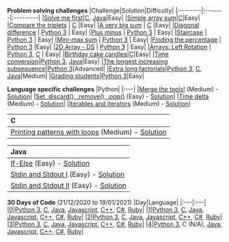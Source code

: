 
**Problem solving challenges**
|Challenge|Solution|Difficulty|
|:--------|:-------|:---------|
|[Solve me first](https://www.hackerrank.com/challenges/solve-me-first/problem)|[C](C/solve-me-first.c), [Java](Java/solve-me-first.java)|Easy|
|[Simple array sum](https://www.hackerrank.com/challenges/simple-array-sum/problem)|[C](C/simple-array-sum.c)|Easy|
|[Compare the triplets](https://www.hackerrank.com/challenges/compare-the-triplets/problem)   |   [C](C/compare-the-triplets.c)    |Easy|
|[A very big sum](https://www.hackerrank.com/challenges/a-very-big-sum/problem)   |   [C](C/a-very-big-sum.c)    |Easy|
|[Diagonal difference](https://www.hackerrank.com/challenges/diagonal-difference/problem)   |   [Python 3](Python/diagonal-difference.py)    |  Easy|
|[Plus minus](https://www.hackerrank.com/challenges/plus-minus/problem)   |   [Python 3](Python/plus-minus.py)    | Easy|
|[Staircase](https://www.hackerrank.com/challenges/staircase/problem)   |   [Python 3](Python/staircase.py)    | Easy|
|[Mini-max sum](https://www.hackerrank.com/challenges/mini-max-sum/problem)   |   [Python 3](Python/mini-max-sum.py)    |  Easy| 
|[Finding the percentage](https://www.hackerrank.com/challenges/finding-the-percentage/problem)   |   [Python 3](Python/finding-the-percentage.py)    |Easy|
|[2D Array - DS](https://www.hackerrank.com/challenges/2d-array/problem)   |   [Python 3](Python/2D-array-DS.py)    | Easy|
|[Arrays: Left Rotation](https://www.hackerrank.com/challenges/ctci-array-left-rotation/problem)   |   [Python 3](Python/arrays-left-rotation.py), [C](C/arrays-left-rotation.c)    |  Easy|
|[Birthday cake candles](https://www.hackerrank.com/challenges/birthday-cake-candles/problem)|[C](C/birthday-cake-candles.c)|Easy|
|[Time conversion](https://www.hackerrank.com/challenges/time-conversion/problem)|[Python 3](Python/time-conversion.py), [Java](Java/time-conversion.java)|Easy|
|[The longest increasing subsequence](https://www.hackerrank.com/challenges/longest-increasing-subsequent/problem)|[Python 3](Python/longest-increasing-subsequence.py)|Advanced|
|[Extra long factorials]()|[Python 3](Python/extra-long-factorials.py), [C](C/extra-long-factorials.c), [Java](Java/extra-long-factorials.java)|Medium|
|[Grading students](https://www.hackerrank.com/challenges/grading/problem)|[Python 3](Python/grading-students.py)|Easy|

**Language specific challenges**
|Python|
|:---|
|[Merge the tools!](https://www.hackerrank.com/challenges/merge-the-tools/problem) (Medium) - [Solution](Python/merge-the-tools.py)|
|[Set .discard(), .remove(), .pop()](https://www.hackerrank.com/challenges/py-set-discard-remove-pop/problem) (Easy) - [Solution](Python/set-discard-remove-pop.py)|
|[Time delta](https://www.hackerrank.com/challenges/python-time-delta/problem) (Medium) - [Solution](Python/time-delta.py)|
|[Iterables and iterators](https://www.hackerrank.com/challenges/iterables-and-iterators/problem) (Medium) - [Solution](Python/iterables-and-iterators.py)|

|C|
|:---|
|[Printing patterns with loops](https://www.hackerrank.com/challenges/printing-pattern-2/problem) (Medium) - [Solution](C/printing-patterns-with-loops.c)|

|Java|
|:---|
|[If-Else](https://www.hackerrank.com/challenges/java-if-else/problem) (Easy) - [Solution](Java/java-if-else.java)|
|[Stdin and Stdout I](https://www.hackerrank.com/challenges/java-stdin-and-stdout-1/problem) (Easy) - [Solution](Java/stdin-stdout-I.java)|
|[Stdin and Stdout II](https://www.hackerrank.com/challenges/java-stdin-stdout/problem) (Easy) - [Solution](Java/stdin-stdout-II.java)|

**30 Days of Code** (21/12/2020 to 19/01/2021)
|Day|Language|
|:---|:---|
|[0](https://www.hackerrank.com/challenges/30-hello-world/problem)|[Python 3](Python/30-Days-of-Code/Day-0.py), [C](C/30-Days-of-Code/Day-0.c), [Java](Java/30-Days-of-Code/Day-0.java), [Javascript](Javascript/30-Days-of-Code/Day-0.js), [C++](C++/30-Days-of-Code/Day-0.cpp), [C#](C(sharp)/30-Days-of-Code/Day-0.cs), [Ruby](Ruby/30-Days-of-Code/Day-0.rb)|
|[1](https://www.hackerrank.com/challenges/30-data-types/problem)|[Python 3](Python/30-Days-of-Code/Day-1.py), [C](C/30-Days-of-Code/Day-1.c), [Java](Java/30-Days-of-Code/Day-1.java), [Javascript](Javascript/30-Days-of-Code/Day-1.js), [C++](C++/30-Days-of-Code/Day-1.cpp), [C#](C(sharp)/30-Days-of-Code/Day-1.cs), [Ruby](Ruby/30-Days-of-Code/Day-1.rb)|
|[2](https://www.hackerrank.com/challenges/30-operators/problem)|[Python 3](Python/30-Days-of-Code/Day-2.py), [C](C/30-Days-of-Code/Day-2.c), [Java](Java/30-Days-of-Code/Day-2.java), [Javascript](Javascript/30-Days-of-Code/Day-2.js), [C++](C++/30-Days-of-Code/Day-2.cpp), [C#](C(sharp)/30-Days-of-Code/Day-2.cs), [Ruby](Ruby/30-Days-of-Code/Day-2.rb)|
|[3](https://www.hackerrank.com/challenges/30-conditional-statements/problem)|[Python 3](Python/30-Days-of-Code/Day-3.py), [C](C/30-Days-of-Code/Day-3.c), [Java](Java/30-Days-of-Code/Day-3.java), [Javascript](Javascript/30-Days-of-Code/Day-3.js), [C++](C++/30-Days-of-Code/Day-3.cpp), [C#](C(sharp)/30-Days-of-Code/Day-3.cs), [Ruby](Ruby/30-Days-of-Code/Day-3.rb)|
|[4](https://www.hackerrank.com/challenges/30-class-vs-instance/problem)|[Python 3](Python/30-Days-of-Code/Day-4.py), C (N/A), [Java](Java/30-Days-of-Code/Day-4.java), [Javascript](Javascript/30-Days-of-Code/Day-4.js), [C++](C++/30-Days-of-Code/Day-4.cpp), [C#](C(sharp)/30-Days-of-Code/Day-4.cs), [Ruby](Ruby/30-Days-of-Code/Day-4.rb)|
